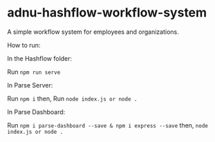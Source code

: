 # adnu-hashflow-workflow-system
A simple workflow system for employees and organizations.

How to run:

In the Hashflow folder:

Run ```npm run serve```

In Parse Server:

Run ```npm i``` then,
Run ```node index.js or node . ```

In Parse Dashboard:

Run ```npm i parse-dashboard --save & npm i express --save``` then,
```node index.js or node . ```
